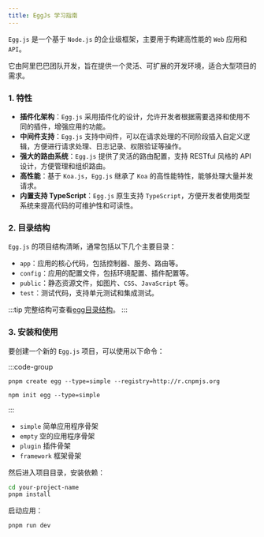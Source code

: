 ```yaml
---
title: EggJs 学习指南
---
```


`Egg.js` 是一个基于 `Node.js` 的企业级框架，主要用于构建高性能的 `Web` 应用和 `API`。

它由阿里巴巴团队开发，旨在提供一个灵活、可扩展的开发环境，适合大型项目的需求。

### 1. 特性

- **插件化架构**：`Egg.js` 采用插件化的设计，允许开发者根据需要选择和使用不同的插件，增强应用的功能。
- **中间件支持**：`Egg.js` 支持中间件，可以在请求处理的不同阶段插入自定义逻辑，方便进行请求处理、日志记录、权限验证等操作。
- **强大的路由系统**：`Egg.js` 提供了灵活的路由配置，支持 RESTful 风格的 API 设计，方便管理和组织路由。
- **高性能**：基于 `Koa.js`，`Egg.js` 继承了 `Koa` 的高性能特性，能够处理大量并发请求。
- **内置支持 TypeScript**：`Egg.js` 原生支持 `TypeScript`，方便开发者使用类型系统来提高代码的可维护性和可读性。

### 2. 目录结构

`Egg.js` 的项目结构清晰，通常包括以下几个主要目录：

- `app`：应用的核心代码，包括控制器、服务、路由等。
- `config`：应用的配置文件，包括环境配置、插件配置等。
- `public`：静态资源文件，如图片、`CSS`、`JavaScript` 等。
- `test`：测试代码，支持单元测试和集成测试。

:::tip
完整结构可查看[egg目录结构](https://www.eggjs.org/zh-CN/basics/structure)。
:::

### 3. 安装和使用

要创建一个新的 `Egg.js` 项目，可以使用以下命令：

:::code-group

```shell [pnpm]
pnpm create egg --type=simple --registry=http://r.cnpmjs.org
```

```shell [npm]
npm init egg --type=simple
```

:::

- `simple` 简单应用程序骨架
- `empty` 空的应用程序骨架
- `plugin` 插件骨架
- `framework` 框架骨架

然后进入项目目录，安装依赖：

```bash
cd your-project-name
pnpm install
```

启动应用：

```bash
pnpm run dev
```
